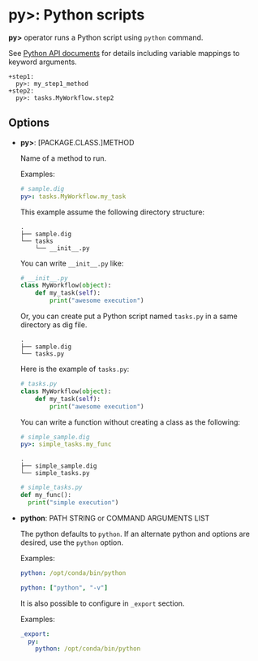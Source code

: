 # py>: Python scripts

**py>** operator runs a Python script using `python` command.

See [Python API documents](../python_api.html) for details including variable mappings to keyword arguments.

    +step1:
      py>: my_step1_method
    +step2:
      py>: tasks.MyWorkflow.step2

## Options

* **py>**: [PACKAGE.CLASS.]METHOD

  Name of a method to run.

  Examples:

  ```yaml
  # sample.dig
  py>: tasks.MyWorkflow.my_task
  ```

  This example assume the following directory structure:

  ```
  .
  ├── sample.dig
  └── tasks
      └── __init__.py
  ```

  You can write `__init__.py` like:

  ```python
  # __init__.py
  class MyWorkflow(object):
      def my_task(self):
          print("awesome execution")
  ```

  Or, you can create put a Python script named `tasks.py` in a same directory as dig file.

  ```
  .
  ├── sample.dig
  └── tasks.py
  ```

  Here is the example of `tasks.py`:

  ```python
  # tasks.py
  class MyWorkflow(object):
      def my_task(self):
          print("awesome execution")
  ```

  You can write a function without creating a class as the following:

  ```yaml
  # simple_sample.dig
  py>: simple_tasks.my_func
  ```

  ```
  .
  ├── simple_sample.dig
  └── simple_tasks.py
  ```

  ```python
  # simple_tasks.py
  def my_func():
    print("simple execution")
  ```

* **python**: PATH STRING or COMMAND ARGUMENTS LIST

  The python defaults to `python`. If an alternate python and options are desired, use the `python` option.

  Examples:

  ```yaml
  python: /opt/conda/bin/python
  ```

  ```yaml
  python: ["python", "-v"]
  ```

  It is also possible to configure in `_export` section.

  Examples:

  ```yaml
  _export:
    py:
      python: /opt/conda/bin/python
  ```
